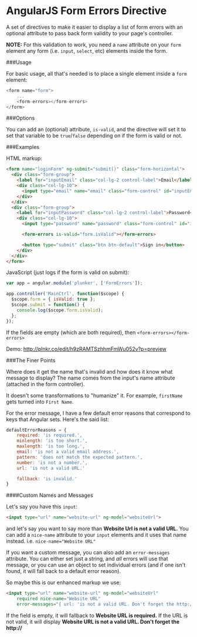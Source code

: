 # AngularJS Form Errors Directive

A set of directives to make it easier to display a list of form errors with an 
optional attribute to pass back form validity to your page's controller.

**NOTE:** For this validation to work, you need a `name` attribute on your 
`form` element any form (i.e. `input`, `select`, etc) elements inside the form.

###Usage

For basic usage, all that's needed is to place a single element inside a 
`form` element:

```javascript
<form name="form">
    ...
    <form-errors></form-errors>
</form>
```

###Options

You can add an (optional) attribute, `is-valid`, and the directive will set it
to set that variable to be `true`/`false` depending on if the form is valid or
not.

###Examples

HTML markup:

```html
<form name="loginForm" ng-submit="submit()" class="form-horizontal">
  <div class="form-group">
    <label for="inputEmail" class="col-lg-2 control-label">Email</label>
    <div class="col-lg-10">
      <input type="email" name="email" class="form-control" id="inputEmail" placeholder="Email" required ng-model="user.username">
    </div>
  </div>
  <div class="form-group">
    <label for="inputPassword" class="col-lg-2 control-label">Password</label>
    <div class="col-lg-10">
      <input type="password" name="password" class="form-control" id="inputPassword" placeholder="Password" ng-minlength="8" required ng-model="user.password">

      <form-errors is-valid="form.isValid"></form-errors>

      <button type="submit" class="btn btn-default">Sign in</button>
    </div>
  </div>
</form>
```

JavaScript (just logs if the form is valid on submit):

```javascript
var app = angular.module('plunker', ['FormErrors']);

app.controller('MainCtrl', function($scope) {
  $scope.form = { isValid: true };
  $scope.submit = function() {
    console.log($scope.form.isValid);
  };
});
```

If the fields are empty (which are both required), then 
`<form-errors></form-errors>`

Demo: http://plnkr.co/edit/h9zRAMTSzhhmFmWu052v?p=preview

###The Finer Points

Where does it get the name that's invalid and how does it know what message to 
display? The name comes from the input's name attribute (attached in the form
controller).

It doesn't some transformations to "humanize" it. For example, `firstName` gets
turned into `First Name`.

For the error message, I have a few default error reasons that correspond to
keys that Angular sets. Here's the said list:

```javascript
defaultErrorReasons = {
    required: 'is required.',
    minlength: 'is too short.',
    maxlength: 'is too long.',
    email: 'is not a valid email address.',
    pattern: 'does not match the expected pattern.',
    number: 'is not a number.',
    url: 'is not a valid URL.'

    fallback: 'is invalid.'
}
```

####Custom Names and Messages

Let's say you have this `input`:

```html
<input type="url" name="website-url" ng-model="websiteUrl">
```

and let's say you want to say more than **Website Url is not a valid URL.** 
You can add a `nice-name` attribute to your `input` elements and it uses that 
name instead. i.e. `nice-name="Website URL"`

If you want a custom message, you can also add an `error-messages` attribute. 
You can either set just a string, and *all* errors will use that message, or 
you can use an object to set individual errors (and if one isn't found, it 
will fall back to a default error reason).

So maybe this is our enhanced markup we use:

```html
<input type="url" name="website-url" ng-model="websiteUrl" 
    required nice-name="Website URL" 
    error-messages="{ url: 'is not a valid URL. Don't forget the http://' }">
```

If the field is empty, it will fallback to **Website URL is required.** If the URL
is not valid, it will display **Website URL is not a valid URL. Don't forget the
http://**
